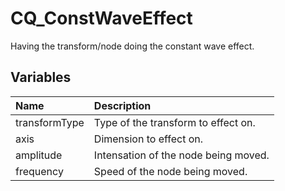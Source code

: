 # CQ_ConstWaveEffect

Having the transform/node doing the constant wave effect.

## Variables

| Name | Description |
|:---|:---|
| transformType | Type of the transform to effect on. |
| axis | Dimension to effect on. |
| amplitude | Intensation of the node being moved. |
| frequency | Speed of the node being moved. |
